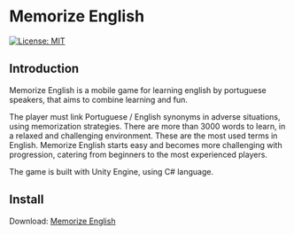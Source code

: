 # Memorize English

[![License: MIT](https://img.shields.io/badge/License-MIT-yellow.svg)](https://opensource.org/licenses/MIT)

## Introduction

Memorize English is a mobile game for learning english by portuguese speakers, that aims to combine learning and fun. 

The player must link Portuguese / English synonyms in adverse situations, using memorization strategies. There are more than 3000 words to learn, in a relaxed and challenging environment. These are the most used terms in English. Memorize English starts easy and becomes more challenging with progression, catering from beginners to the most experienced players.

The game is built with Unity Engine, using C# language. 

## Install

Download: [Memorize English](https://play.google.com/store/apps/details?id=com.dezivo.memorizeenglish) 
